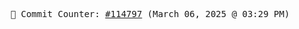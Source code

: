 <p align="center">
    <samp>
        📮 Commit Counter: <a href="https://github.com/Javascript-void0/Javascript-void0/commits/main">#114797</a> (March 06, 2025 @ 03:29 PM)
    </samp>
</p>